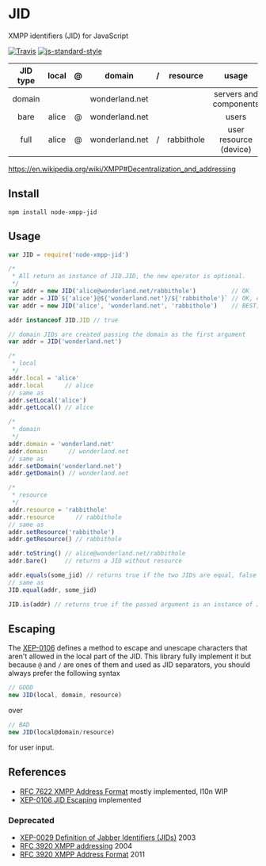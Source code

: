 JID
===

XMPP identifiers (JID) for JavaScript

[![Travis](https://img.shields.io/travis/node-xmpp/JID/master.svg?style=flat-square)](https://travis-ci.org/node-xmpp/JID/branches)
[![js-standard-style](https://img.shields.io/badge/code%20style-standard-brightgreen.svg?style=flat-square)](http://standardjs.com/)

| JID type | local | @ |     domain     | / |  resource  |          usage         |
|:--------:|:-----:|:-:|:--------------:|:-:|:----------:|:----------------------:|
|  domain  |       |   | wonderland.net |   |            | servers and components |
|   bare   | alice | @ | wonderland.net |   |            | users                  |
|   full   | alice | @ | wonderland.net | / | rabbithole | user resource (device) |

https://en.wikipedia.org/wiki/XMPP#Decentralization_and_addressing

## Install

```
npm install node-xmpp-jid
```

## Usage

```javascript
var JID = require('node-xmpp-jid')

/*
 * All return an instance of JID.JID, the new operator is optional.
 */
var addr = new JID('alice@wonderland.net/rabbithole')          // OK
var addr = JID`${'alice'}@${'wonderland.net'}/${'rabbithole'}` // OK, es6 tagged template string
var addr = new JID('alice', 'wonderland.net', 'rabbithole')    // BEST; see section on escaping below

addr instanceof JID.JID // true

// domain JIDs are created passing the domain as the first argument
var addr = JID('wonderland.net')

/*
 * local
 */
addr.local = 'alice'
addr.local      // alice
// same as
addr.setLocal('alice')
addr.getLocal() // alice

/*
 * domain
 */
addr.domain = 'wonderland.net'
addr.domain      // wonderland.net
// same as
addr.setDomain('wonderland.net')
addr.getDomain() // wonderland.net

/*
 * resource
 */
addr.resource = 'rabbithole'
addr.resource      // rabbithole
// same as
addr.setResource('rabbithole')
addr.getResource() // rabbithole

addr.toString() // alice@wonderland.net/rabbithole
addr.bare()     // returns a JID without resource

addr.equals(some_jid) // returns true if the two JIDs are equal, false otherwise
// same as
JID.equal(addr, some_jid)

JID.is(addr) // returns true if the passed argument is an instance of JID.JID, false otherwise
```

## Escaping

The [XEP-0106](http://xmpp.org/extensions/xep-0106.html) defines a method to escape and unescape characters that aren't allowed in the local part of the JID. This library fully implement it but because `@` and `/` are ones of them and used as JID separators, you should always prefer the following syntax

```javascript
// GOOD
new JID(local, domain, resource)
```

over

```javascript
// BAD
new JID(local@domain/resource)
```

for user input.

## References

* [RFC 7622 XMPP Address Format](https://tools.ietf.org/html/rfc7622) mostly implemented, l10n WIP
* [XEP-0106 JID Escaping](https://xmpp.org/extensions/xep-0106.html) implemented

### Deprecated

* [XEP-0029 Definition of Jabber Identifiers (JIDs)](https://xmpp.org/extensions/xep-0029.html) 2003
* [RFC 3920 XMPP addressing](https://tools.ietf.org/html/rfc3920#section-3) 2004
* [RFC 3920 XMPP Address Format](https://tools.ietf.org/html/rfc6122) 2011
